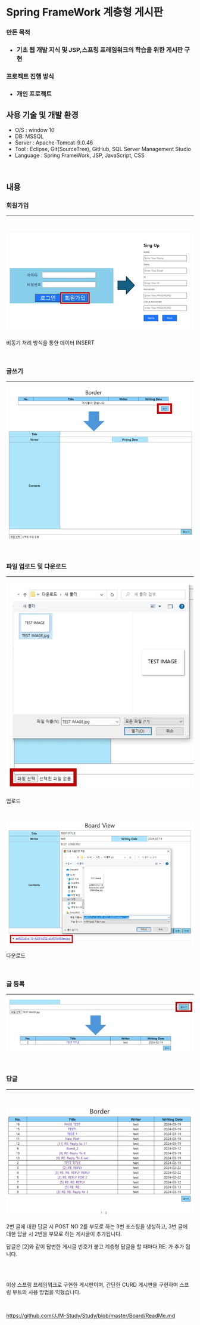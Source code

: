 <h1>Spring FrameWork 계층형 게시판</h1>

<h3>만든 목적<h3>

 * 기초 웹 개발 지식 및 JSP,스프링 프레임워크의 학습을 위한 게시판 구현


<h3>프로젝트 진행 방식<h3>

 * 개인 프로젝트

<h2>사용 기술 및 개발 환경</h2>

 * O/S : window 10
 * DB: MSSQL
 * Server : Apache-Tomcat-9.0.46
 * Tool : Eclipse, Git(SourceTree), GitHub, SQL Server Management Studio
 * Language : Spring FrameWork, JSP, JavaScript, CSS

<br>

<h2>내용</h2>

<h3>회원가입</h3>
<hr>
<br>

![Image](https://github.com/JJM-Study/jjm/blob/173f10c7a6fb728939400b4f4b8aae500e1f30b8/Repositoiry%20Resources/singup.png)

비동기 처리 방식을 통한 데이터 INSERT

<br>

<h3>글쓰기</h3>
<hr>

![Image](https://github.com/JJM-Study/jjm/blob/173f10c7a6fb728939400b4f4b8aae500e1f30b8/Repositoiry%20Resources/Writing%20-%201.png)

<br>

<h3>파일 업로드 및 다운로드</h3>
<hr>

![Image](https://github.com/JJM-Study/jjm/blob/173f10c7a6fb728939400b4f4b8aae500e1f30b8/Repositoiry%20Resources/File%20Upload.jpg)

업로드

<br>

![Image](https://github.com/JJM-Study/jjm/blob/7e9e751d948bc2b536a92a3f26a4f49362ce82db/Repositoiry%20Resources/Download.png)

다운로드

<br>

<h3>글 등록</h3>
<hr>

![Image](https://github.com/JJM-Study/jjm/blob/494cb5754aa506b560bd07e089eeaecd00a587a5/Repositoiry%20Resources/Writing%20-%202.jpg)

<br>

<h3> 답글 </h3>
<hr>

<br>

![Image](https://github.com/JJM-Study/jjm/blob/71f26328c02c42da5b30c21816b6078651a7d2f0/Repositoiry%20Resources/Reply%20Reply%20Reply.png)

2번 글에 대한 답글 시 POST NO 2를 부모로 하는 3번 포스팅을 생성하고, 3번 글에 대한 답글 시
2번을 부모로 하는 게시글이 추가됩니다.

답글은 [2]와 같이 답변한 게시글 번호가 붙고 계층형 답글을 할 때마다 RE: 가 추가 됩니다.

<br>
<br>

이상 스프링 프레임워크로 구현한 게시판이며, 간단한 CURD 게시판을 구현하며 스프링 부트의 사용 방법을 익혔습니다.

<br>

https://github.com/JJM-Study/Study/blob/master/Board/ReadMe.md

